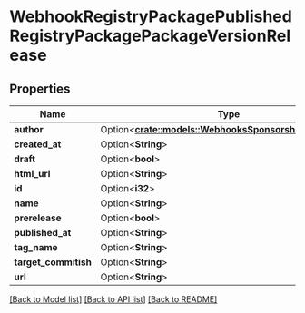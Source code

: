 # WebhookRegistryPackagePublishedRegistryPackagePackageVersionRelease

## Properties

Name | Type | Description | Notes
------------ | ------------- | ------------- | -------------
**author** | Option<[**crate::models::WebhooksSponsorshipMaintainer**](webhooks_sponsorship_maintainer.md)> |  | [optional]
**created_at** | Option<**String**> |  | [optional]
**draft** | Option<**bool**> |  | [optional]
**html_url** | Option<**String**> |  | [optional]
**id** | Option<**i32**> |  | [optional]
**name** | Option<**String**> |  | [optional]
**prerelease** | Option<**bool**> |  | [optional]
**published_at** | Option<**String**> |  | [optional]
**tag_name** | Option<**String**> |  | [optional]
**target_commitish** | Option<**String**> |  | [optional]
**url** | Option<**String**> |  | [optional]

[[Back to Model list]](../README.md#documentation-for-models) [[Back to API list]](../README.md#documentation-for-api-endpoints) [[Back to README]](../README.md)


